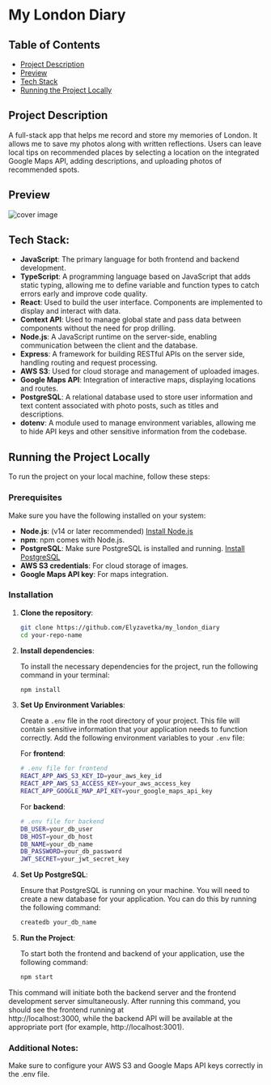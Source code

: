 # My London Diary

## Table of Contents

- [Project Description](#project-description)
- [Preview](#preview)
- [Tech Stack](#Tech-stack)
- [Running the Project Locally](#running-the-project-locally)

## Project Description
A full-stack app that helps me record and store my memories of London. It allows me to save my photos along with written reflections. Users can leave local tips on recommended places by selecting a location on the integrated Google Maps API, adding descriptions, and uploading photos of recommended spots.

## Preview
![cover image](https://github.com/Elyzavetka/my_london_diary/blob/main/frontend/public/images/my-london-diary.png)

## Tech Stack:

- **JavaScript**: The primary language for both frontend and backend development.
- **TypeScript**: A programming language based on JavaScript that adds static typing, allowing me to define variable and function types to catch errors early and improve code quality.
- **React**: Used to build the user interface. Components are implemented to display and interact with data.
- **Context API**: Used to manage global state and pass data between components without the need for prop drilling.
- **Node.js**: A JavaScript runtime on the server-side, enabling communication between the client and the database.
- **Express**: A framework for building RESTful APIs on the server side, handling routing and request processing.
- **AWS S3**: Used for cloud storage and management of uploaded images.
- **Google Maps API**: Integration of interactive maps, displaying locations and routes.
- **PostgreSQL**: A relational database used to store user information and text content associated with photo posts, such as titles and descriptions.
- **dotenv**: A module used to manage environment variables, allowing me to hide API keys and other sensitive information from the codebase.

## Running the Project Locally

To run the project on your local machine, follow these steps:

### Prerequisites

Make sure you have the following installed on your system:

- **Node.js**: (v14 or later recommended) [Install Node.js](https://nodejs.org/)
- **npm**: npm comes with Node.js.
- **PostgreSQL**: Make sure PostgreSQL is installed and running. [Install PostgreSQL](https://www.postgresql.org/download/)
- **AWS S3 credentials**: For cloud storage of images.
- **Google Maps API key**: For maps integration.

### Installation

1. **Clone the repository**:

   ```bash
   git clone https://github.com/Elyzavetka/my_london_diary
   cd your-repo-name

2. **Install dependencies**:

   To install the necessary dependencies for the project, run the following command in your terminal:
   
   ```bash
   npm install

3. **Set Up Environment Variables**:

   Create a `.env` file in the root directory of your project. This file will contain sensitive information that your application needs to function correctly. Add the          following    environment variables to your `.env` file:

   For **frontend**:

   ```bash
   # .env file for frontend
   REACT_APP_AWS_S3_KEY_ID=your_aws_key_id
   REACT_APP_AWS_S3_ACCESS_KEY=your_aws_access_key
   REACT_APP_GOOGLE_MAP_API_KEY=your_google_maps_api_key
   ```

   For **backend**:

   ```bash
   # .env file for backend
   DB_USER=your_db_user
   DB_HOST=your_db_host
   DB_NAME=your_db_name
   DB_PASSWORD=your_db_password
   JWT_SECRET=your_jwt_secret_key


5. **Set Up PostgreSQL**:

   Ensure that PostgreSQL is running on your machine. You will need to create a new database for your application. You can do this by running the following command:

   ```bash
   createdb your_db_name
   
6. **Run the Project**:

   To start both the frontend and backend of your application, use the following command:
   
   ```bash
   npm start

  This command will initiate both the backend server and the frontend development server simultaneously. After running this command, you should see the frontend running at       
   http://localhost:3000, while the backend API will be available at the appropriate port (for example, http://localhost:3001).

### Additional Notes:

Make sure to configure your AWS S3 and Google Maps API keys correctly in the .env file. 
